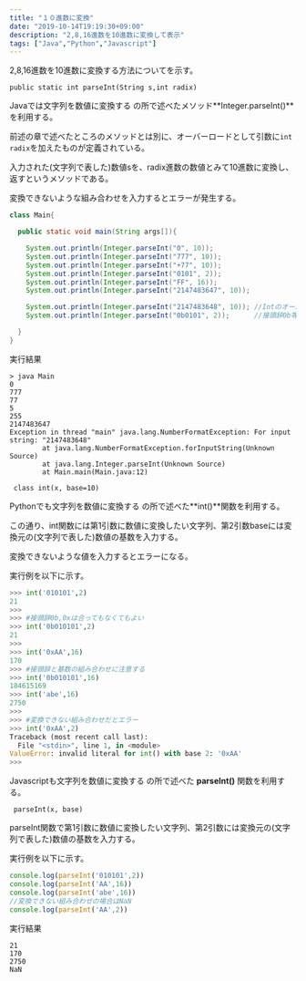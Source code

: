 ```yaml
---
title: "１０進数に変換"
date: "2019-10-14T19:19:30+09:00"
description: "2,8,16進数を10進数に変換して表示"
tags: ["Java","Python","Javascript"]
---
```


2,8,16進数を10進数に変換する方法についてを示す。  

<div class="note_content_by_programming_language" id="note_content_Java">

`public static int parseInt(String s,int radix)`  

Javaでは文字列を数値に変換する の所で述べたメソッド**Integer.parseInt()**を利用する。  

前述の章で述べたところのメソッドとは別に、オーバーロードとして引数に`int radix`を加えたものが定義されている。  

入力された(文字列で表した)数値sを、radix進数の数値とみて10進数に変換し、返すというメソッドである。  

変換できないような組み合わせを入力するとエラーが発生する。  

```java
class Main{

  public static void main(String args[]){

    System.out.println(Integer.parseInt("0", 10));
    System.out.println(Integer.parseInt("777", 10));
    System.out.println(Integer.parseInt("+77", 10));
    System.out.println(Integer.parseInt("0101", 2));
    System.out.println(Integer.parseInt("FF", 16));
    System.out.println(Integer.parseInt("2147483647", 10));

    System.out.println(Integer.parseInt("2147483648", 10)); //Intのオーバーフローなのでエラー
    System.out.println(Integer.parseInt("0b0101", 2));      //接頭辞0b等は含めなくてよい。これもエラー

  }
}
```

実行結果

```
> java Main      
0
777
77
5
255
2147483647
Exception in thread "main" java.lang.NumberFormatException: For input string: "2147483648"
        at java.lang.NumberFormatException.forInputString(Unknown Source)
        at java.lang.Integer.parseInt(Unknown Source)
        at Main.main(Main.java:12)
```

</div>
<div class="note_content_by_programming_language" id="note_content_Python">

` class int(x, base=10)`  

Pythonでも文字列を数値に変換する の所で述べた**int()**関数を利用する。  

この通り、int関数には第1引数に数値に変換したい文字列、第2引数baseには変換元の(文字列で表した)数値の基数を入力する。  

変換できないような値を入力するとエラーになる。  

実行例を以下に示す。  

```python
>>> int('010101',2) 
21
>>>
>>> #接頭辞0b,0xは合ってもなくてもよい
>>> int('0b010101',2)  
21
>>>
>>> int('0xAA',16) 
170
>>> #接頭辞と基数の組み合わせに注意する
>>> int('0b010101',16) 
184615169
>>> int('abe',16) 
2750
>>>
>>> #変換できない組み合わせだとエラー
>>> int('0xAA',2)      
Traceback (most recent call last):
  File "<stdin>", line 1, in <module>
ValueError: invalid literal for int() with base 2: '0xAA'
>>>
```

</div>
<div class="note_content_by_programming_language" id="note_content_Javascript">

Javascriptも文字列を数値に変換する の所で述べた **parseInt()** 関数を利用する。  

` parseInt(x, base)`  

parseInt関数で第1引数に数値に変換したい文字列、第2引数には変換元の(文字列で表した)数値の基数を入力する。  

実行例を以下に示す。  

```javascript
console.log(parseInt('010101',2)) 
console.log(parseInt('AA',16))
console.log(parseInt('abe',16))
//変換できない組み合わせの場合はNaN
console.log(parseInt('AA',2))
```

実行結果

```
21
170
2750
NaN
```

</div>

